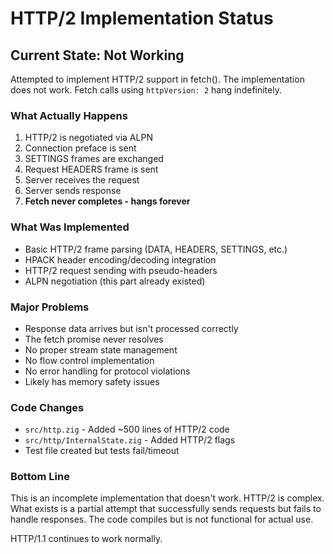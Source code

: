 # HTTP/2 Implementation Status

## Current State: Not Working

Attempted to implement HTTP/2 support in fetch(). The implementation does not work. Fetch calls using `httpVersion: 2` hang indefinitely.

### What Actually Happens
1. HTTP/2 is negotiated via ALPN
2. Connection preface is sent 
3. SETTINGS frames are exchanged
4. Request HEADERS frame is sent
5. Server receives the request
6. Server sends response
7. **Fetch never completes - hangs forever**

### What Was Implemented
- Basic HTTP/2 frame parsing (DATA, HEADERS, SETTINGS, etc.)
- HPACK header encoding/decoding integration
- HTTP/2 request sending with pseudo-headers
- ALPN negotiation (this part already existed)

### Major Problems
- Response data arrives but isn't processed correctly
- The fetch promise never resolves
- No proper stream state management
- No flow control implementation
- No error handling for protocol violations
- Likely has memory safety issues

### Code Changes
- `src/http.zig` - Added ~500 lines of HTTP/2 code
- `src/http/InternalState.zig` - Added HTTP/2 flags
- Test file created but tests fail/timeout

### Bottom Line
This is an incomplete implementation that doesn't work. HTTP/2 is complex. What exists is a partial attempt that successfully sends requests but fails to handle responses. The code compiles but is not functional for actual use.

HTTP/1.1 continues to work normally.